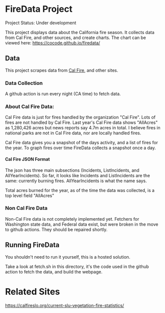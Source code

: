 # FireData Project
Project Status: Under development

This project displays data about the California fire season. It collects data from 
Cal Fire, and other sources, and create charts. The chart can be viewed here: 
https://cocode.github.io/firedata/

## Data 
This project scrapes data from [Cal Fire](https://www.fire.ca.gov/incidents), and other sites. 

### Data Collection
A github action is run every night (CA time) to fetch data.

### About Cal Fire Data:
Cal Fire data is just for fires handled by the organization "Cal Fire". Lots of fires are not handled by Cal Fire.
Last year's Cal Fire data shows "AllAcres" as 1,280,426 acres but news 
reports say 4.7m acres in total. I believe fires in national parks are not in Cal Fire data, 
nor are locally handled fires.

Cal Fire data gives you a snapshot of the days activity, and a list of fires for the year. 
To graph fires over time FireData collects a snapshot once a day. 

#### Cal Fire JSON Format
The json has three main subsections (Incidents, ListIncidents, and AllYearIncidents). So far, it looks
like Incidents and ListIncidents are the same: currently burning fires. AllYearIncidents is what 
the name says.

Total acres burned for the year, as of the time the data was collected, is a top level field "AllAcres"

### Non Cal Fire Data
Non-Cal Fire data is not completely implemented yet. Fetchers 
for Washington state data, and Federal data exist, but were
broken in the move to github actions. They should be repaired shortly.

## Running FireData
You shouldn't need to run it yourself, this is a hosted solution. 

Take a look at fetch.sh in this directory, it's the code used
in the github action to fetch the data, and build the webpage.


# Related Sites
https://calfireslo.org/current-slu-vegetation-fire-statistics/


